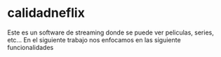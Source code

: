 # calidadneflix
Este es un software de streaming donde se puede ver peliculas, series, etc...
En el siguiente trabajo nos enfocamos en las siguiente funcionalidades
